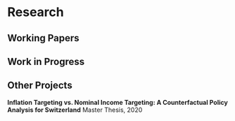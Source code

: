 # Research

## Working Papers


## Work in Progress


## Other Projects
**Inflation Targeting vs. Nominal Income Targeting: A Counterfactual Policy Analysis for Switzerland**
Master Thesis, 2020
